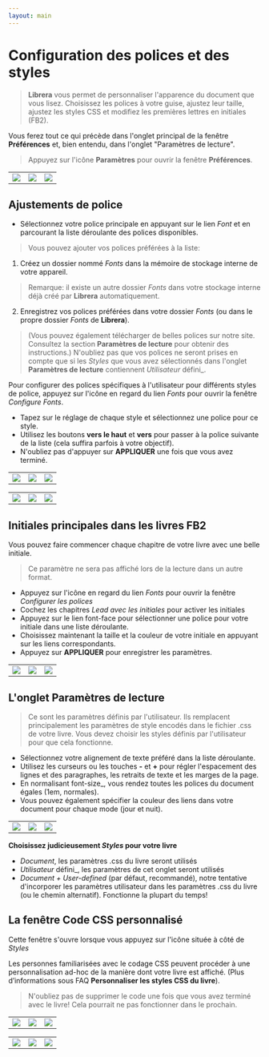 ```yaml
---
layout: main
---
```


# Configuration des polices et des styles

> **Librera** vous permet de personnaliser l'apparence du document que vous lisez. Choisissez les polices à votre guise, ajustez leur taille, ajustez les styles CSS et modifiez les premières lettres en initiales (FB2).

Vous ferez tout ce qui précède dans l'onglet principal de la fenêtre **Préférences** et, bien entendu, dans l'onglet &quot;Paramètres de lecture&quot;.


> Appuyez sur l'icône **Paramètres** pour ouvrir la fenêtre **Préférences**.

||||
|-|-|-|
|![](1.jpg)|![](2.jpg)|![](3.jpg)|

## Ajustements de police

* Sélectionnez votre police principale en appuyant sur le lien _Font_ et en parcourant la liste déroulante des polices disponibles.

> Vous pouvez ajouter vos polices préférées à la liste:
1. Créez un dossier nommé _Fonts_ dans la mémoire de stockage interne de votre appareil.
> Remarque: il existe un autre dossier _Fonts_ dans votre stockage interne déjà créé par **Librera** automatiquement.
2. Enregistrez vos polices préférées dans votre dossier _Fonts_ (ou dans le propre dossier _Fonts_ de **Librera**).
> (Vous pouvez également télécharger de belles polices sur notre site. Consultez la section **Paramètres de lecture** pour obtenir des instructions.)
> N'oubliez pas que vos polices ne seront prises en compte que si les _Styles_ que vous avez sélectionnés dans l'onglet **Paramètres de lecture** contiennent _Utilisateur_ défini_.

Pour configurer des polices spécifiques à l'utilisateur pour différents styles de police, appuyez sur l'icône en regard du lien _Fonts_ pour ouvrir la fenêtre _Configure Fonts_.

* Tapez sur le réglage de chaque style et sélectionnez une police pour ce style.
* Utilisez les boutons **vers le haut** et **vers** pour passer à la police suivante de la liste (cela suffira parfois à votre objectif).
* N'oubliez pas d'appuyer sur **APPLIQUER** une fois que vous avez terminé.

||||
|-|-|-|
|![](23.jpg)|![](4.jpg)|![](5.jpg)|

||||
|-|-|-|
|![](6.jpg)|![](42.jpg)|![](43.jpg)|

## Initiales principales dans les livres FB2

Vous pouvez faire commencer chaque chapitre de votre livre avec une belle initiale.
 
> Ce paramètre ne sera pas affiché lors de la lecture dans un autre format.

* Appuyez sur l'icône en regard du lien _Fonts_ pour ouvrir la fenêtre _Configurer les polices_
* Cochez les chapitres _Lead avec les initiales_ pour activer les initiales
* Appuyez sur le lien font-face pour sélectionner une police pour votre initiale dans une liste déroulante.
* Choisissez maintenant la taille et la couleur de votre initiale en appuyant sur les liens correspondants.
* Appuyez sur **APPLIQUER** pour enregistrer les paramètres.

||||
|-|-|-|
|![](19.jpg)|![](20.jpg)|![](22.jpg)|


## L'onglet **Paramètres de lecture**

> Ce sont les paramètres définis par l'utilisateur. Ils remplacent principalement les paramètres de style encodés dans le fichier .css de votre livre. Vous devez choisir les styles définis par l'utilisateur pour que cela fonctionne.

* Sélectionnez votre alignement de texte préféré dans la liste déroulante.
* Utilisez les curseurs ou les touches **-** et **+** pour régler l'espacement des lignes et des paragraphes, les retraits de texte et les marges de la page.
* En normalisant font-size_, vous rendez toutes les polices du document égales (1em, normales).
* Vous pouvez également spécifier la couleur des liens dans votre document pour chaque mode (jour et nuit).

||||
|-|-|-|
|![](8.jpg)|![](9.jpg)|![](10.jpg)|

**Choisissez judicieusement _Styles_ pour votre livre**

* _Document_, les paramètres .css du livre seront utilisés
* _Utilisateur_ défini_, les paramètres de cet onglet seront utilisés
* _Document + User-defined_ (par défaut, recommandé), notre tentative d'incorporer les paramètres utilisateur dans les paramètres .css du livre (ou le chemin alternatif). Fonctionne la plupart du temps!

## La fenêtre **Code CSS personnalisé**

Cette fenêtre s'ouvre lorsque vous appuyez sur l'icône située à côté de _Styles_

Les personnes familiarisées avec le codage CSS peuvent procéder à une personnalisation ad-hoc de la manière dont votre livre est affiché. (Plus d’informations sous FAQ **Personnaliser les styles CSS du livre**).

> N'oubliez pas de supprimer le code une fois que vous avez terminé avec le livre! Cela pourrait ne pas fonctionner dans le prochain.

||||
|-|-|-|
|![](11.jpg)|![](12.jpg)|![](13.jpg)|

||||
|-|-|-|
|![](14.jpg)|![](15.jpg)|![](16.jpg)|
